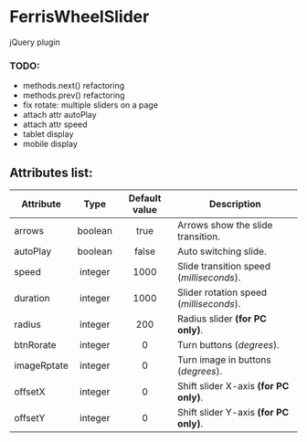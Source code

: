 # FerrisWheelSlider
jQuery plugin

### TODO:
- methods.next() refactoring
- methods.prev() refactoring
- fix rotate: multiple sliders on a page
- attach attr autoPlay
- attach attr speed
- tablet display
- mobile display


## Attributes list:
| Attribute |  Type   | Default value |             Description                 |
|-----------|:-------:|:-------------:|-----------------------------------------|
|  arrows   | boolean |     true      |    Arrows show the slide transition.    |
| autoPlay  | boolean |     false     |         Auto switching slide.           |
|   speed   | integer |     1000      | Slide transition speed (*milliseconds*).|
| duration  | integer |     1000      | Slider rotation speed (*milliseconds*). |
|  radius   | integer |     200       |    Radius slider **(for PC only)**.     |
| btnRorate | integer |      0        |        Turn buttons (*degrees*).        |
|imageRptate| integer |      0        |     Turn image in buttons (*degrees*).  |
|  offsetX  | integer |      0        | Shift slider X-axis **(for PC only)**.  |
|  offsetY  | integer |      0        | Shift slider Y-axis **(for PC only)**.  |


